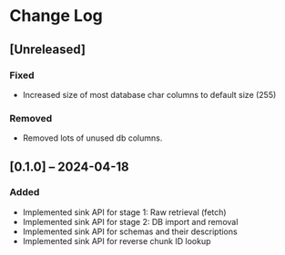 # Change Log

## [Unreleased]
### Fixed
- Increased size of most database char columns to default size (255)

### Removed
- Removed lots of unused db columns.

## [0.1.0] – 2024-04-18

### Added
- Implemented sink API for stage 1: Raw retrieval (fetch)
- Implemented sink API for stage 2: DB import and removal
- Implemented sink API for schemas and their descriptions
- Implemented sink API for reverse chunk ID lookup
